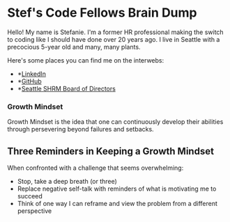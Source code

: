 # Stef's Code Fellows Brain Dump

Hello! My name is Stefanie. I'm a former HR professional making the switch to coding like I should have done over 20 years ago. I live in Seattle with a precocious 5-year old and many, many plants. 

Here's some places you can find me on the interwebs:
- *[LinkedIn](https://www.linkedin.com/in/stefanieriehle/)
- *[GitHub](https://github.com/stefrie)
- *[Seattle SHRM Board of Directors](https://shrm-seattle.site-ym.com/page/Leadership68)

### Growth Mindset
Growth Mindset is the idea that one can continuously develop their abilities through persevering beyond failures and setbacks. 
## Three Reminders in Keeping a Growth Mindset
When confronted with a challenge that seems overwhelming: 
- Stop, take a deep breath (or three)
- Replace negative self-talk with reminders of what is motivating me to succeed
- Think of one way I can reframe and view the problem from a different perspective



